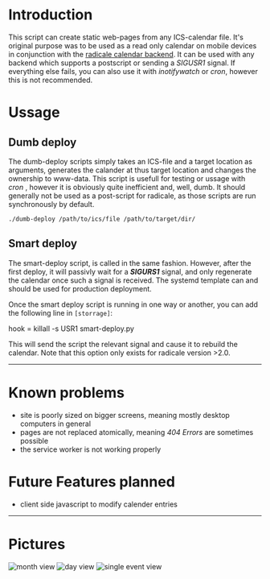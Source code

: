 # Introduction
This script can create static web-pages from any ICS-calendar file. It's original purpose was to be used as a read only calendar on mobile devices in conjunction with the [radicale calendar backend](https://radicale.org/). It can be used with any backend which supports a postscript or sending a *SIGUSR1* signal. If everything else fails, you can also use it with *inotifywatch* or *cron*, however this is not recommended.

# Ussage
## Dumb deploy
The dumb-deploy scripts simply takes an ICS-file and a target location as arguments, generates the calander at thus target location and changes the ownership to www-data. This script is usefull for testing or ussage with *cron* , however it is obviously quite inefficient and, well, dumb. It should generally not be used as a post-script for radicale, as those scripts are run synchronously by default.

    ./dumb-deploy /path/to/ics/file /path/to/target/dir/

## Smart deploy
The smart-deploy script, is called in the same fashion. However, after the first deploy, it will passivly wait for a ***SIGURS1*** signal, and only regenerate the calendar once such a signal is received. The systemd template can and should be used for production deployment.

Once the smart deploy script is running in one way or another, you can add the following line in ``[storrage]``:

   hook = killall -s USR1 smart-deploy.py

This will send the script the relevant signal and cause it to rebuild the calendar. Note that this option only exists for radicale version >2.0.

---

# Known problems
* site is poorly sized on bigger screens, meaning mostly desktop computers in general
* pages are not replaced atomically, meaning *404 Errors* are sometimes possible
* the service worker is not working properly

# Future Features planned
* client side javascript to modify calender entries

---

# Pictures
![month view](https://media.atlantishq.de/month-view.png)
![day view](https://media.atlantishq.de/day-view.png)
![single event view](https://media.atlantishq.de/event-view.png)


